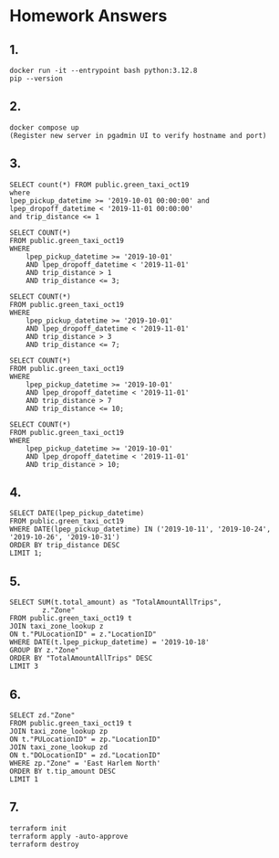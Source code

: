 # Homework Answers

## 1. 
    docker run -it --entrypoint bash python:3.12.8
    pip --version

## 2.
    docker compose up
    (Register new server in pgadmin UI to verify hostname and port)

## 3.
    
    SELECT count(*) FROM public.green_taxi_oct19
    where 
    lpep_pickup_datetime >= '2019-10-01 00:00:00' and   lpep_dropoff_datetime < '2019-11-01 00:00:00'
    and trip_distance <= 1

    SELECT COUNT(*)
    FROM public.green_taxi_oct19
    WHERE 
        lpep_pickup_datetime >= '2019-10-01' 
        AND lpep_dropoff_datetime < '2019-11-01'
        AND trip_distance > 1 
        AND trip_distance <= 3;

    SELECT COUNT(*)
    FROM public.green_taxi_oct19
    WHERE 
        lpep_pickup_datetime >= '2019-10-01' 
        AND lpep_dropoff_datetime < '2019-11-01'
        AND trip_distance > 3 
        AND trip_distance <= 7;

    SELECT COUNT(*)
    FROM public.green_taxi_oct19
    WHERE 
        lpep_pickup_datetime >= '2019-10-01' 
        AND lpep_dropoff_datetime < '2019-11-01'
        AND trip_distance > 7 
        AND trip_distance <= 10;

    SELECT COUNT(*)
    FROM public.green_taxi_oct19
    WHERE 
        lpep_pickup_datetime >= '2019-10-01' 
        AND lpep_dropoff_datetime < '2019-11-01'
        AND trip_distance > 10;

## 4.
    SELECT DATE(lpep_pickup_datetime)
    FROM public.green_taxi_oct19
    WHERE DATE(lpep_pickup_datetime) IN ('2019-10-11', '2019-10-24',    '2019-10-26', '2019-10-31')
    ORDER BY trip_distance DESC
    LIMIT 1;

## 5.
    SELECT SUM(t.total_amount) as "TotalAmountAllTrips", 
    		z."Zone" 
    FROM public.green_taxi_oct19 t 
    JOIN taxi_zone_lookup z
    ON t."PULocationID" = z."LocationID"
    WHERE DATE(t.lpep_pickup_datetime) = '2019-10-18'
    GROUP BY z."Zone"
    ORDER BY "TotalAmountAllTrips" DESC
    LIMIT 3

## 6.
    SELECT zd."Zone"
    FROM public.green_taxi_oct19 t 
    JOIN taxi_zone_lookup zp
    ON t."PULocationID" = zp."LocationID"
    JOIN taxi_zone_lookup zd
    ON t."DOLocationID" = zd."LocationID"
    WHERE zp."Zone" = 'East Harlem North'
    ORDER BY t.tip_amount DESC
    LIMIT 1

## 7.
    terraform init
    terraform apply -auto-approve
    terraform destroy


